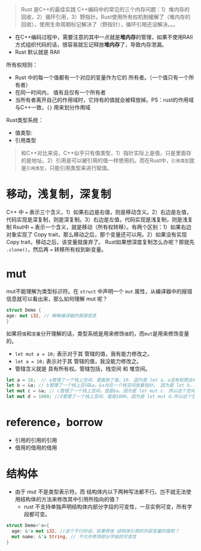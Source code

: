 > Rust 是C++的最佳实践
> C++编码中的常见的三个内存问题：1）堆内存的回收，2）循环引用，3）野指针。Rust使用所有权机制缓解了（堆内存的回收），使用生命周期标记解决了（野指针），循环引用还没解决。。。


* 在C++编码过程中，需要注意的其中一点就是**堆内存**的管理，如果不使用RAII方式组织代码的话，很容易就忘记释放**堆内存**了，导致内存泄漏。
* Rust 默认就是 RAII

所有权规则：
* Rust 中的每一个值都有一个对应的变量作为它的 所有者。（一个值只有一个所有者）
* 在同一时间内， 值有且仅有一个所有者
* 当所有者离开自己的作用域时，它持有的值就会被释放掉。PS：rust的作用域与C++一致，`{}` 用来划分作用域

Rust类型系统：
* 值类型: 
* 引用类型
> 和C++对比来说，C++似乎只有值类型，1）指针实际上是值，只是里面存的是地址。2）引用是可以被引用的值一样使用的。而在Rust中，`引用类型`就是`引用类型`，只能引用类型来进行赋值。

# 移动，浅复制，深复制
C++ 中 `=` 表示三个含义，1）如果右边是右值，则是移动含义。2）右边是左值，代码实现是深复制，则是深复制。3）右边是左值，代码实现是浅复制，则是浅复制
Rsut中 `=` 表示一个含义，就是移动（所有权转移）。有两个区别：1）如果右边对象实现了 Copy trait，那么移动之后，那个变量还可以用。2）如果没有实现 Copy trait，移动之后，该变量就废弃了。
Rust如果想深度复制怎么办呢？那就先 `.clone()`，然后再 `=` 转移所有权到新变量。

# mut
mut不能理解为类型标识符。在 `struct` 中声明一个 `mut` 属性，从编译器中的报错信息就可以看出来，那么如何理解 mut 呢？
```rust
struct Demo {
age: mut i32, // 瞅瞅编译器的报错信息
}
```
如果将`值`和`变量`分开理解的话，类型系统是用来修饰`值`的，而`mut`是用来修饰变量的。
* `let mut a = 10;` 表示对于其 管辖的值，我有能力修改之。
* `let a = 10;` 表示对于其 管辖的值，我没能力修改之。
* 管辖含义就是 具有所有权。管辖包括，栈空间 和 堆空间。

```rust
let a = 10;  // a管理了一个栈上空间，里面放了值，10. 因为是 let a，a没有权限去修改栈空间上的值。
let b = &a; // b管理了一个栈上空间&a，&a对应一个栈空间放着指针。 因为是 let b，所以 c 不能修改那个空间的指针值。
let mut c = &a; // c管理了一个栈上空间，值是&a。因为是 let mut c. 所以这个空间的指针可以变，比如后面还可以加上 c = &b;
let mut d = 1000; //d管理了一个栈上空间，值是1000。因为是 let mut d.所以这个空间的值可以变，d = 1;
```

# reference，borrow

* 引用的引用的引用
* 借用的借用的借用

# 结构体
* 由于 mut 不是类型表示符。而 结构体内以下两种写法都不行。岂不就无法使用结构体的方法来修改其中引用所指向的值？
  * rust 不支持单独声明结构体内部分字段的可变性，一旦实例可变，所有字段都可变。
```rust
struct Demo<'a>{
  age: &'a mut i32, //这个不行的话，如果修改 结构体引用的外部变量的值呢？
  mut name: &'a String, // 不允许修饰部分字段的可变性
}
```
